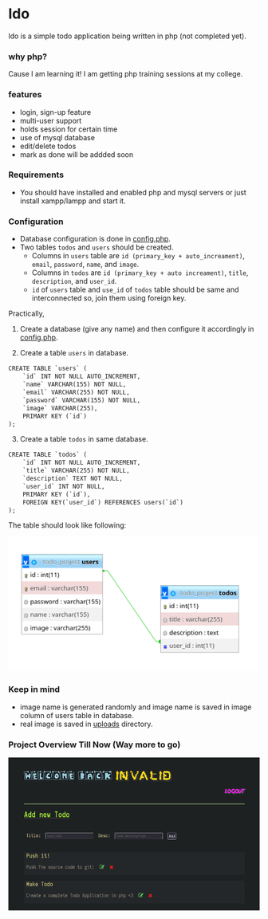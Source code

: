 # ldo
ldo is a simple todo application being written in php (not completed yet).

### why php?
Cause I am learning it! I am getting php training sessions at my college.

### features
- login, sign-up feature
- multi-user support
- holds session for certain time
- use of mysql database
- edit/delete todos
- mark as done will be addded soon

### Requirements
- You should have installed and enabled php and mysql servers or just install xampp/lampp and start it.

### Configuration
- Database configuration is done in [config.php](https://www.github.com/whoisYoges/ldo/blob/master/assets/pages/config.php).
- Two tables `todos` and `users` should be created.
    - Columns in `users` table are `id (primary_key + auto_increament)`, `email`, `password`, `name`, and `image`.
    - Columns in `todos` are `id (primary_key + auto increament)`, `title`, `description`, and `user_id`.
    - `id` of `users` table and  `use_id` of `todos` table should be same and interconnected so, join them using foreign key. 

Practically,
1. Create a database (give any name) and then configure it accordingly in [config.php](https://www.github.com/whoisYoges/ldo/blob/master/assets/pages/config.php).

2. Create a table `users` in database.
```
CREATE TABLE `users` (
    `id` INT NOT NULL AUTO_INCREMENT,
    `name` VARCHAR(155) NOT NULL,
    `email` VARCHAR(255) NOT NULL,
    `password` VARCHAR(155) NOT NULL,
    `image` VARCHAR(255),
    PRIMARY KEY (`id`)
);
```
3. Create a table `todos` in same database.

```
CREATE TABLE `todos` (
    `id` INT NOT NULL AUTO_INCREMENT,
    `title` VARCHAR(255) NOT NULL,
    `description` TEXT NOT NULL,
    `user_id` INT NOT NULL,
    PRIMARY KEY (`id`),
    FOREIGN KEY(`user_id`) REFERENCES users(`id`)
);
```

The table should look like following:

![Database_Structure_Defined](/.helper/database_structure.png)

### Keep in mind
- image name is generated randomly and image name is saved in image column of users table in database.
- real image is saved in [uploads](https://github.com/whoisYoges/ldo/tree/master/uploads/) directory.

### Project Overview Till Now (Way more to go)
[![Overview](.helper/overview.png)](.helper/preview.mp4)
